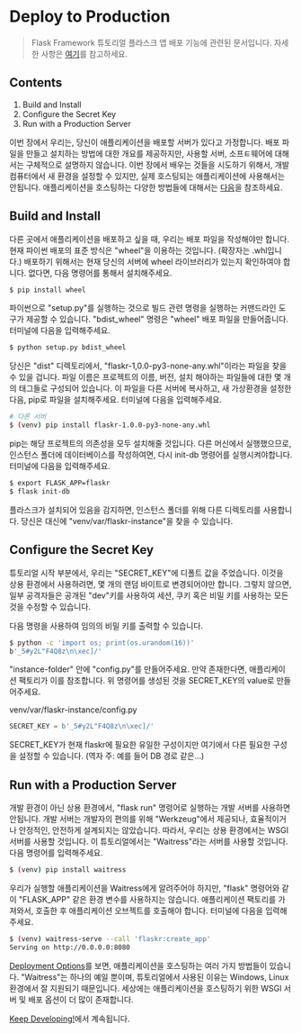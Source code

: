 Deploy to Production
===============

> Flask Framework 튜토리얼 플라스크 앱 배포 기능에 관련된 문서입니다.
> 자세한 사항은 [여기](https://flask.palletsprojects.com/en/1.1.x/tutorial/deploy/)를 참고하세요.

Contents
-----------

1. Build and Install
2. Configure the Secret Key
3. Run with a Production Server

이번 장에서 우리는, 당신이 애플리케이션을 배포할 서버가 있다고 가정합니다. 배포 파일을 만들고 설치하는 방법에 대한 개요를 제공하지만, 사용할 서버, 소프ㅌ웨어에 대해서는 구체적으로 설명하지 않습니다. 이번 장에서 배우는 것들을 시도하기 위해서, 개발 컴퓨터에서 새 환경을 설정할 수 있지만, 실제 호스팅되는 애플리케이션에 사용해서는 안됩니다. 애플리케이션을 호스팅하는 다양한 방법들에 대해서는 [다음](https://flask.palletsprojects.com/en/1.1.x/deploying/)을 참조하세요.


## Build and Install

다른 곳에서 애플리케이션을 배포하고 싶을 때, 우리는 배포 파일을 작성해야만 합니다. 현재 파이썬 배포의 표준 방식은 "wheel"을 이용하는 것입니다. (확장자는 .whl입니다.) 배포하기 위해서는 현재 당신의 서버에 wheel 라이브러리가 있는지 확인하여야 합니다. 없다면, 다음 명령어를 통해서 설치해주세요.

```bash
$ pip install wheel
```

파이썬으로 "setup.py"를 실행하는 것으로 빌드 관련 명령을 실행하는 커맨드라인 도구가 제공할 수 있습니다. "bdist_wheel" 명령은 "wheel" 배포 파일을 만들어줍니다. 터미널에 다음을 입력해주세요.

```bash
$ python setup.py bdist_wheel
```

당신은 "dist" 디렉토리에서, "flaskr-1,0.0-py3-none-any.whl"이라는 파일을 찾을 수 있을 겁니다. 파일 이름은 프로젝트의 이름, 버전, 설치 해야하는 파일들에 대한 몇 개의 태그들로 구성되어 있습니다. 이 파일을 다른 서버에 복사하고, 새 가상환경을 설정한 다음, pip로 파일을 설치해주세요. 터미널에 다음을 입력해주세요.

```bash
# 다른 서버
$ (venv) pip install flaskr-1.0.0-py3-none-any.whl
```

pip는 해당 프로젝트의 의존성을 모두 설치해줄 것입니다. 다른 머신에서 실행했으므로, 인스턴스 폴더에 데이터베이스를 작성하여면, 다시 init-db 명령어를 실행시켜야합니다. 터미널에 다음을 입력해주세요.

```bash
$ export FLASK_APP=flaskr
$ flask init-db
```

플라스크가 설치되어 있음을 감지하면, 인스턴스 폴더를 위해 다른 디렉토리를 사용합니다. 당신은 대신에 "venv/var/flaskr-instance"을 찾을 수 있습니다.


## Configure the Secret Key

튜토리얼 시작 부분에서, 우리는 "SECRET_KEY"에 디폴트 값을 주었습니다. 이것을 상용 환경에서 사용하려면, 몇 개의 랜덤 바이트로 변경되어야만 합니다. 그렇지 않으면, 일부 공격자들은 공개된 "dev"키를 사용하여 세션, 쿠키 혹은 비밀 키를 사용하는 모든 것을 수정할 수 있습니다.

다음 명령을 사용하여 임의의 비밀 키를 출력할 수 있습니다.

```bash
$ python -c 'import os; print(os.urandom(16))'
b'_5#y2L"F4Q8z\n\xec]/'
```

"instance-folder" 안에 "config.py"를 만들어주세요. 만약 존재한다면, 애플리케이션 팩토리가 이를 참조합니다. 위 명령어를 생성된 것을 SECRET_KEY의 value로 만들어주세요.

venv/var/flaskr-instance/config.py
```python
SECRET_KEY = b'_5#y2L"F4Q8z\n\xec]/'
```

SECRET_KEY가 현재 flaskr에 필요한 유일한 구성이지만 여기에서 다른 필요한 구성을 설정할 수 있습니다. (역자 주: 예를 들어 DB 경로 같은...)


## Run with a Production Server

개발 환경이 아닌 상용 환경에서, "flask run" 명령어로 실행하는 개발 서버를 사용하면 안됩니다. 개발 서버는 개발자의 편의를 위해 "Werkzeug"에서 제공되나, 효율적이거나 안정적인, 안전하게 설계되지는 않았습니다. 따라서, 우리는 상용 환경에서는 WSGI 서버를 사용할 것입니다. 이 튜토리얼에서는 "Waitress"라는 서버를 사용할 것입니다. 다음 명령어를 입력해주세요.

```bash
$ (venv) pip install waitress
```

우리가 실행할 애플리케이션을 Waitress에게 알려주어야 하지만, "flask" 명령어와 같이 "FLASK_APP" 같은 환경 변수를 사용하지는 않습니다. 애플리케이션 팩토리를 가져와서, 호출한 후 애플리케이션 오브젝트를 호출해야 합니다. 터미널에 다음을 입력해주세요.

```bash
$ (venv) waitress-serve --call 'flaskr:create_app'
Serving on http://0.0.0.0:8080
```

[Deployment Options](https://flask.palletsprojects.com/en/1.1.x/deploying/)를 보면, 애플리케이션을 호스팅하는 여러 가지 방법들이 있습니다. "Waitress"는 하나의 예일 뿐이며, 튜토리얼에서 사용된 이유는 Windows, Linux 환경에서 잘 지원되기 때문입니다. 세상에는 애플리케이션을 호스팅하기 위한 WSGI 서버 및 배포 옵션이 더 많이 존재합니다.

[Keep Developing!](./ch12.md)에서 계속됩니다.


